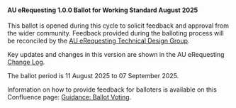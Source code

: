 <div class="note-to-balloters" markdown="1">

#### AU eRequesting 1.0.0 Ballot for Working Standard August 2025

This ballot is opened during this cycle to solicit feedback and approval from the wider community. Feedback provided during the balloting process will be reconciled by the [AU eRequesting Technical Design Group](https://confluence.hl7.org/display/HAFWG/HL7+Australia+-+AU+eRequesting+Technical+Design+Group+Home).

Key updates and changes in this version are shown in the AU eRequesting [Change Log](changes.html).

The ballot period is 11 August 2025 to 07 September 2025.

Information on how to provide feedback for balloters is available on this Confluence page: [Guidance: Ballot Voting](https://confluence.hl7.org/display/HA/Guidance%3A+Ballot+Voting).
  
</div><!-- note-to-balloters -->